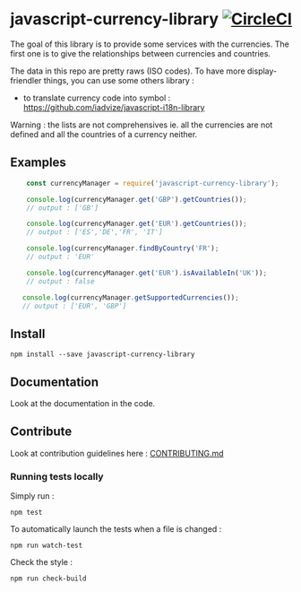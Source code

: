 javascript-currency-library [![CircleCI](https://circleci.com/gh/iadvize/javascript-currency-library.svg?style=svg)](https://circleci.com/gh/iadvize/javascript-currency-library)
===========================

The goal of this library is to provide some services with the currencies.
The first one is to give the relationships between currencies and countries.

The data in this repo are pretty raws (ISO codes).
To have more display-friendler things, you can use some others library :
* to translate currency code into symbol : https://github.com/iadvize/javascript-i18n-library

Warning : the lists are not comprehensives ie. all the currencies are not defined and all the countries of a currency neither.

## Examples

```javascript
    const currencyManager = require('javascript-currency-library');

    console.log(currencyManager.get('GBP').getCountries());
    // output : ['GB']

    console.log(currencyManager.get('EUR').getCountries());
    // output : ['ES','DE','FR', 'IT']

    console.log(currencyManager.findByCountry('FR');
    // output : 'EUR'

    console.log(currencyManager.get('EUR').isAvailableIn('UK'));
    // output : false

   console.log(currencyManager.getSupportedCurrencies());
   // output : ['EUR', 'GBP']
```

## Install

    npm install --save javascript-currency-library

## Documentation

Look at the documentation in the code.

## Contribute

Look at contribution guidelines here : [CONTRIBUTING.md](CONTRIBUTING.md)

### Running tests locally

Simply run :

    npm test

To automatically launch the tests when a file is changed :

    npm run watch-test

Check the style :

    npm run check-build
